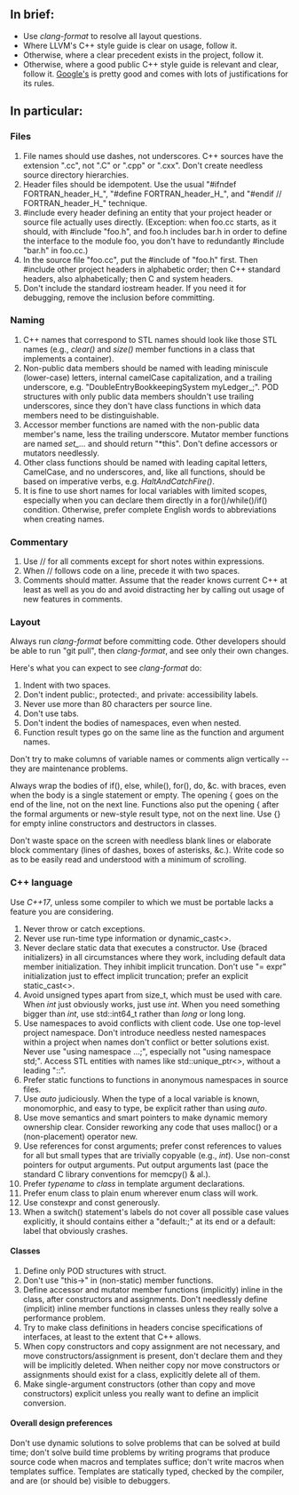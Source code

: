 ## In brief:
* Use *clang-format* to resolve all layout questions.
* Where LLVM's C++ style guide is clear on usage, follow it.
* Otherwise, where a clear precedent exists in the project, follow it.
* Otherwise, where a good public C++ style guide is relevant and clear,
  follow it.  [Google's](https://google.github.io/styleguide/cppguide.html)
  is pretty good and comes with lots of justifications for its rules.
## In particular:
### Files
1. File names should use dashes, not underscores.  C++ sources have the
extension ".cc", not ".C" or ".cpp" or ".cxx".  Don't create needless
source directory hierarchies.
1. Header files should be idempotent.  Use the usual "#ifndef FORTRAN_header_H_",
"#define FORTRAN_header_H_", and "#endif  // FORTRAN_header_H_" technique.
1. #include every header defining an entity that your project header or source
file actually uses directly.  (Exception: when foo.cc starts, as it should,
with #include "foo.h", and foo.h includes bar.h in order to define the
interface to the module foo, you don't have to redundantly #include "bar.h"
in foo.cc.)
1. In the source file "foo.cc", put the #include of "foo.h" first.
Then #include other project headers in alphabetic order; then C++ standard
headers, also alphabetically; then C and system headers.
1. Don't include the standard iostream header.  If you need it for debugging,
remove the inclusion before committing.
### Naming
1. C++ names that correspond to STL names should look like those STL names
(e.g., *clear()* and *size()* member functions in a class that implements
a container).
1. Non-public data members should be named with leading miniscule (lower-case)
letters, internal camelCase capitalization, and a trailing underscore,
e.g. "DoubleEntryBookkeepingSystem myLedger_;".  POD structures with
only public data members shouldn't use trailing underscores, since they
don't have class functions in which data members need to be distinguishable.
1. Accessor member functions are named with the non-public data member's name,
less the trailing underscore.  Mutator member functions are named *set_...*
and should return "*this".  Don't define accessors or mutators needlessly.
1. Other class functions should be named with leading capital letters,
CamelCase, and no underscores, and, like all functions, should be based
on imperative verbs, e.g. *HaltAndCatchFire()*.
1. It is fine to use short names for local variables with limited scopes,
especially when you can declare them directly in a for()/while()/if()
condition.  Otherwise, prefer complete English words to abbreviations
when creating names.
### Commentary
1. Use // for all comments except for short notes within expressions.
1. When // follows code on a line, precede it with two spaces.
1. Comments should matter.  Assume that the reader knows current C++ at least as
well as you do and avoid distracting her by calling out usage of new
features in comments.
### Layout
Always run *clang-format* before committing code.  Other developers should
be able to run "git pull", then *clang-format*, and see only their own
changes.

Here's what you can expect to see *clang-format* do:
1. Indent with two spaces.
1. Don't indent public:, protected:, and private:
accessibility labels.
1. Never use more than 80 characters per source line.
1. Don't use tabs.
1. Don't indent the bodies of namespaces, even when nested.
1. Function result types go on the same line as the function and argument
names.

Don't try to make columns of variable names or comments
align vertically -- they are maintenance problems.

Always wrap the bodies of if(), else, while(), for(), do, &c.
with braces, even when the body is a single statement or empty.  The
opening { goes on
the end of the line, not on the next line.  Functions also put the opening
{ after the formal arguments or new-style result type, not on the next
line.  Use {} for empty inline constructors and destructors in classes.

Don't waste space on the screen with needless blank lines or elaborate block
commentary (lines of dashes, boxes of asterisks, &c.).  Write code so as to be
easily read and understood with a minimum of scrolling.
### C++ language
Use *C++17*, unless some compiler to which we must be portable lacks a feature
you are considering.
1. Never throw or catch exceptions.
1. Never use run-time type information or dynamic_cast<>.
1. Never declare static data that executes a constructor.
Use {braced initializers} in all circumstances where they work, including
default data member initialization.  They inhibit implicit truncation.
Don't use "= expr" initialization just to effect implicit truncation;
prefer an explicit static_cast<>.
1. Avoid unsigned types apart from size_t, which must be used with care.
When *int* just obviously works, just use *int*.  When you need something
bigger than *int*, use std::int64_t rather than *long* or long long.
1. Use namespaces to avoid conflicts with client code.  Use one top-level
project namespace.  Don't introduce needless nested namespaces within a
project when names don't conflict or better solutions exist.  Never use
"using namespace ...;", especially not "using namespace std;".  Access
STL entities with names like std::unique_ptr<>, without a leading "::".
1. Prefer static functions to functions in anonymous namespaces in source files.
1. Use *auto* judiciously.  When the type of a local variable is known,
monomorphic, and easy to type, be explicit rather than using *auto*.
1. Use move semantics and smart pointers to make dynamic memory ownership
clear.  Consider reworking any code that uses malloc() or a (non-placement)
operator new.
1. Use references for const arguments; prefer const references to values for
all but small types that are trivially copyable (e.g., *int*).  Use non-const
pointers for output arguments.  Put output arguments last (pace the standard
C library conventions for memcpy() & al.).
1. Prefer *typename* to *class* in template argument declarations.
1. Prefer enum class to plain enum wherever enum class will work.
1. Use constexpr and const generously.
1. When a switch() statement's labels do not cover all possible case values
explicitly, it should contains either a "default:;" at its end or a
default: label that obviously crashes.
#### Classes
1. Define only POD structures with struct.
1. Don't use "this->" in (non-static) member functions.
1. Define accessor and mutator member functions (implicitly) inline in the
class, after constructors and assignments.  Don't needlessly define
(implicit) inline member functions in classes unless they really solve a
performance problem.
1. Try to make class definitions in headers concise specifications of
interfaces, at least to the extent that C++ allows.
1. When copy constructors and copy assignment are not necessary,
and move constructors/assignment is present, don't declare them and they
will be implicitly deleted.  When neither copy nor move constructors
or assignments should exist for a class, explicitly delete all of them.
1. Make single-argument constructors (other than copy and move constructors)
explicit unless you really want to define an implicit conversion.
#### Overall design preferences
Don't use dynamic solutions to solve problems that can be solved at
build time; don't solve build time problems by writing programs that
produce source code when macros and templates suffice; don't write macros
when templates suffice.  Templates are statically typed, checked by the
compiler, and are (or should be) visible to debuggers.
